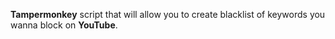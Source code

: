 **Tampermonkey** script that will allow you to create blacklist of keywords you wanna block on **YouTube**.
